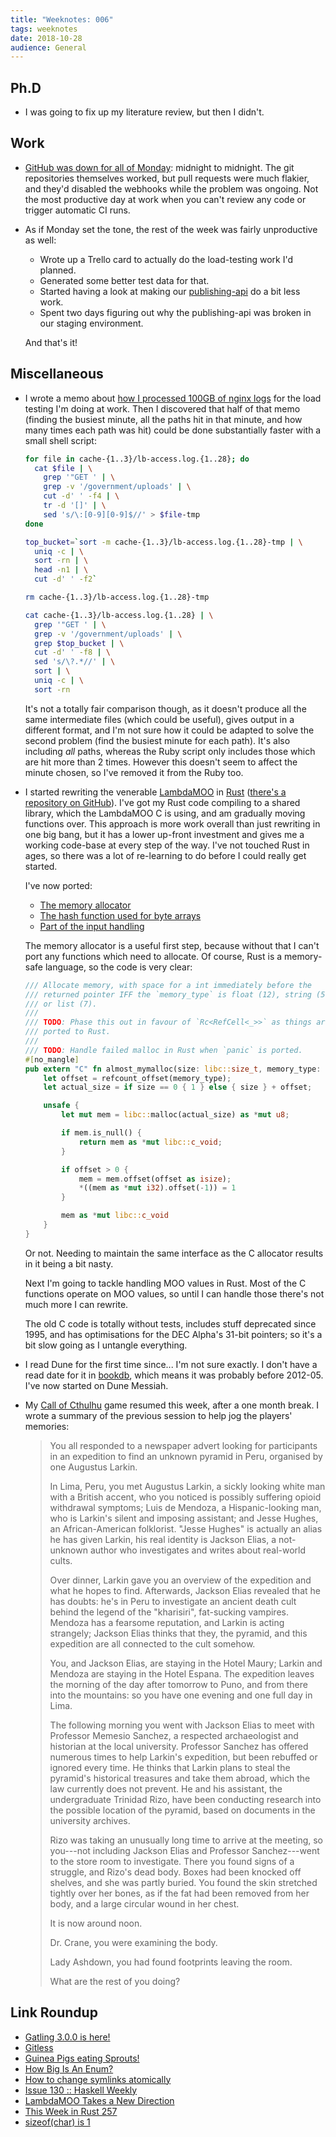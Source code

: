 ```yaml
---
title: "Weeknotes: 006"
tags: weeknotes
date: 2018-10-28
audience: General
---
```


## Ph.D

* I was going to fix up my literature review, but then I didn't.

## Work

* [GitHub was down for all of Monday][]: midnight to midnight.  The
  git repositories themselves worked, but pull requests were much
  flakier, and they'd disabled the webhooks while the problem was
  ongoing.  Not the most productive day at work when you can't review
  any code or trigger automatic CI runs.

* As if Monday set the tone, the rest of the week was fairly
  unproductive as well:

  * Wrote up a Trello card to actually do the load-testing work I'd
    planned.
  * Generated some better test data for that.
  * Started having a look at making our [publishing-api][] do a bit
    less work.
  * Spent two days figuring out why the publishing-api was broken in
    our staging environment.

  And that's it!

[GitHub was down for all of Monday]: https://status.github.com/messages/2018-10-28
[publishing-api]: https://github.com/alphagov/publishing-api

## Miscellaneous

* I wrote a memo about [how I processed 100GB of nginx logs][] for the
  load testing I'm doing at work.  Then I discovered that half of that
  memo (finding the busiest minute, all the paths hit in that minute,
  and how many times each path was hit) could be done substantially
  faster with a small shell script:

  ```bash
  for file in cache-{1..3}/lb-access.log.{1..28}; do
    cat $file | \
      grep '"GET ' | \
      grep -v '/government/uploads' | \
      cut -d' ' -f4 | \
      tr -d '[]' | \
      sed 's/\:[0-9][0-9]$//' > $file-tmp
  done

  top_bucket=`sort -m cache-{1..3}/lb-access.log.{1..28}-tmp | \
    uniq -c | \
    sort -rn | \
    head -n1 | \
    cut -d' ' -f2`

  rm cache-{1..3}/lb-access.log.{1..28}-tmp

  cat cache-{1..3}/lb-access.log.{1..28} | \
    grep '"GET ' | \
    grep -v '/government/uploads' | \
    grep $top_bucket | \
    cut -d' ' -f8 | \
    sed 's/\?.*//' | \
    sort | \
    uniq -c | \
    sort -rn
  ```

  It's not a totally fair comparison though, as it doesn't produce all
  the same intermediate files (which could be useful), gives output in
  a different format, and I'm not sure how it could be adapted to
  solve the second problem (find the busiest minute for each path).
  It's also including *all* paths, whereas the Ruby script only
  includes those which are hit more than 2 times.  However this
  doesn't seem to affect the minute chosen, so I've removed it from
  the Ruby too.

* I started rewriting the venerable [LambdaMOO][] in [Rust][]
  ([there's a repository on GitHub][]).  I've got my Rust code
  compiling to a shared library, which the LambdaMOO C is using, and
  am gradually moving functions over.  This approach is more work
  overall than just rewriting in one big bang, but it has a lower
  up-front investment and gives me a working code-base at every step
  of the way.  I've not touched Rust in ages, so there was a lot of
  re-learning to do before I could really get started.

  I've now ported:

  * [The memory allocator][]
  * [The hash function used for byte arrays][]
  * [Part of the input handling][]

  The memory allocator is a useful first step, because without that I
  can't port any functions which need to allocate.  Of course, Rust is
  a memory-safe language, so the code is very clear:

  ```rust
  /// Allocate memory, with space for a int immediately before the
  /// returned pointer IFF the `memory_type` is float (12), string (5),
  /// or list (7).
  ///
  /// TODO: Phase this out in favour of `Rc<RefCell<_>>` as things are
  /// ported to Rust.
  ///
  /// TODO: Handle failed malloc in Rust when `panic` is ported.
  #[no_mangle]
  pub extern "C" fn almost_mymalloc(size: libc::size_t, memory_type: u32) -> *mut libc::c_void {
      let offset = refcount_offset(memory_type);
      let actual_size = if size == 0 { 1 } else { size } + offset;

      unsafe {
          let mut mem = libc::malloc(actual_size) as *mut u8;

          if mem.is_null() {
              return mem as *mut libc::c_void;
          }

          if offset > 0 {
              mem = mem.offset(offset as isize);
              *((mem as *mut i32).offset(-1)) = 1
          }

          mem as *mut libc::c_void
      }
  }
  ```

  Or not.  Needing to maintain the same interface as the C allocator
  results in it being a bit nasty.

  Next I'm going to tackle handling MOO values in Rust.  Most of the C
  functions operate on MOO values, so until I can handle those there's
  not much more I can rewrite.

  The old C code is totally without tests, includes stuff deprecated
  since 1995, and has optimisations for the DEC Alpha's 31-bit
  pointers; so it's a bit slow going as I untangle everything.

* I read Dune for the first time since... I'm not sure exactly.  I
  don't have a read date for it in [bookdb][], which means it was
  probably before 2012-05.  I've now started on Dune Messiah.

* My [Call of Cthulhu][] game resumed this week, after a one month
  break.  I wrote a summary of the previous session to help jog the
  players' memories:

  > You all responded to a newspaper advert looking for participants
  > in an expedition to find an unknown pyramid in Peru, organised by
  > one Augustus Larkin.
  >
  > In Lima, Peru, you met Augustus Larkin, a sickly looking white man
  > with a British accent, who you noticed is possibly suffering
  > opioid withdrawal symptoms; Luis de Mendoza, a Hispanic-looking
  > man, who is Larkin's silent and imposing assistant; and Jesse
  > Hughes, an African-American folklorist.  "Jesse Hughes" is
  > actually an alias he has given Larkin, his real identity is
  > Jackson Elias, a not-unknown author who investigates and writes
  > about real-world cults.
  >
  > Over dinner, Larkin gave you an overview of the expedition and
  > what he hopes to find.  Afterwards, Jackson Elias revealed that he
  > has doubts: he's in Peru to investigate an ancient death cult
  > behind the legend of the "kharisiri", fat-sucking vampires.
  > Mendoza has a fearsome reputation, and Larkin is acting strangely;
  > Jackson Elias thinks that they, the pyramid, and this expedition
  > are all connected to the cult somehow.
  >
  > You, and Jackson Elias, are staying in the Hotel Maury; Larkin and
  > Mendoza are staying in the Hotel Espana.  The expedition leaves
  > the morning of the day after tomorrow to Puno, and from there into
  > the mountains: so you have one evening and one full day in Lima.
  >
  > The following morning you went with Jackson Elias to meet with
  > Professor Memesio Sanchez, a respected archaeologist and historian
  > at the local university. Professor Sanchez has offered numerous
  > times to help Larkin's expedition, but been rebuffed or ignored
  > every time.  He thinks that Larkin plans to steal the pyramid's
  > historical treasures and take them abroad, which the law currently
  > does not prevent.  He and his assistant, the undergraduate
  > Trinidad Rizo, have been conducting research into the possible
  > location of the pyramid, based on documents in the university
  > archives.
  >
  > Rizo was taking an unusually long time to arrive at the meeting,
  > so you---not including Jackson Elias and Professor Sanchez---went
  > to the store room to investigate.  There you found signs of a
  > struggle, and Rizo's dead body.  Boxes had been knocked off
  > shelves, and she was partly buried.  You found the skin stretched
  > tightly over her bones, as if the fat had been removed from her
  > body, and a large circular wound in her chest.
  >
  > It is now around noon.
  >
  > Dr. Crane, you were examining the body.
  >
  > Lady Ashdown, you had found footprints leaving the room.
  >
  > What are the rest of you doing?

[how I processed 100GB of nginx logs]: /processing-100gb-nginx-logs.html
[LambdaMOO]: https://en.wikipedia.org/wiki/LambdaMOO
[Rust]: https://www.rust-lang.org/
[there's a repository on GitHub]: https://github.com/barrucadu/lambdamoo
[The memory allocator]: https://github.com/barrucadu/lambdamoo/blob/master/rust-source/src/memory.rs
[The hash function used for byte arrays]: https://github.com/barrucadu/lambdamoo/blob/master/rust-source/src/crypto.rs
[Part of the input handling]: https://github.com/barrucadu/lambdamoo/blob/master/rust-source/src/parse_cmd.rs
[bookdb]: http://barrucadu.co.uk/bookdb
[Call of Cthulhu]: https://en.wikipedia.org/wiki/Call_of_Cthulhu_(role-playing_game)

## Link Roundup

* [Gatling 3.0.0 is here!](https://gatling.io/2018/10/23/gatling-3-0-0-is-here/)
* [Gitless](https://gitless.com/)
* [Guinea Pigs eating Sprouts!](https://www.youtube.com/watch?v=oiGxVSMBedY)
* [How Big Is An Enum?](https://www.embedded.fm/blog/2016/6/28/how-big-is-an-enum)
* [How to change symlinks atomically](http://blog.moertel.com/posts/2005-08-22-how-to-change-symlinks-atomically.html)
* [Issue 130 :: Haskell Weekly](https://haskellweekly.news/issues/130.html)
* [LambdaMOO Takes a New Direction](https://www.cc.gatech.edu/classes/AY2001/cs6470_fall/LTAND.html)
* [This Week in Rust 257](https://this-week-in-rust.org/blog/2018/10/23/this-week-in-rust-257/)
* [sizeof(char) is 1](https://drj11.wordpress.com/2007/04/08/sizeofchar-is-1/)
